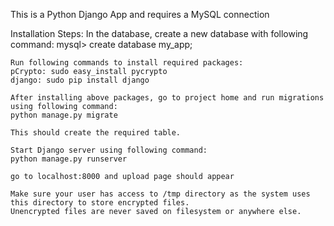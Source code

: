 This is a Python Django App and requires a MySQL connection

Installation Steps:
	In the database, create a new database with following command:
	mysql> create database my_app;


	Run following commands to install required packages:
	pCrypto: sudo easy_install pycrypto 
	django: sudo pip install django

	After installing above packages, go to project home and run migrations using following command:
	python manage.py migrate

	This should create the required table.

	Start Django server using following command:
	python manage.py runserver

	go to localhost:8000 and upload page should appear

	Make sure your user has access to /tmp directory as the system uses this directory to store encrypted files.
	Unencrypted files are never saved on filesystem or anywhere else.


